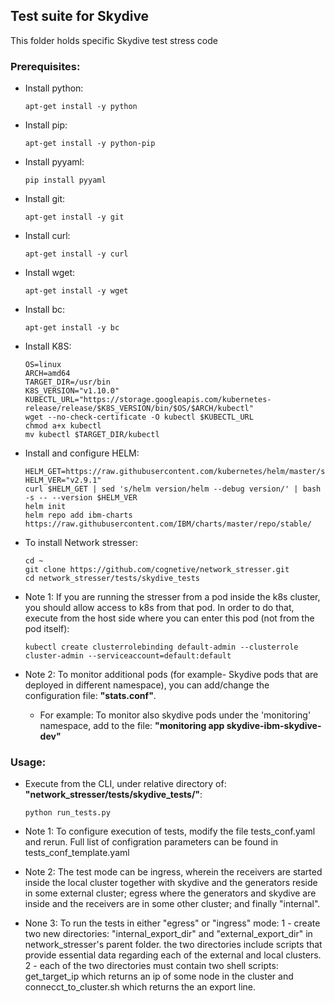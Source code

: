 ## Test suite for Skydive

This folder holds specific Skydive test stress code 

### Prerequisites:
- Install python:
    ````
    apt-get install -y python
    ````
- Install pip:
    ````
    apt-get install -y python-pip
    ````
- Install pyyaml:
    ````
    pip install pyyaml
    ````
- Install git:
    ````
    apt-get install -y git
    ````
- Install curl:
    ````
    apt-get install -y curl
    ````
- Install wget:
    ````
    apt-get install -y wget
    ````
- Install bc:
    ````
    apt-get install -y bc
    ````
- Install K8S:
    ````
    OS=linux
    ARCH=amd64
    TARGET_DIR=/usr/bin
    K8S_VERSION="v1.10.0"
    KUBECTL_URL="https://storage.googleapis.com/kubernetes-release/release/$K8S_VERSION/bin/$OS/$ARCH/kubectl"
    wget --no-check-certificate -O kubectl $KUBECTL_URL
    chmod a+x kubectl
    mv kubectl $TARGET_DIR/kubectl
    ````
- Install and configure HELM:
    ````
    HELM_GET=https://raw.githubusercontent.com/kubernetes/helm/master/scripts/get
    HELM_VER="v2.9.1"
    curl $HELM_GET | sed 's/helm version/helm --debug version/' | bash -s -- --version $HELM_VER
    helm init
    helm repo add ibm-charts https://raw.githubusercontent.com/IBM/charts/master/repo/stable/
    ````
    
- To install Network stresser:
    ````
    cd ~
    git clone https://github.com/cognetive/network_stresser.git
    cd network_stresser/tests/skydive_tests
    ````

- Note 1: 
If you are running the stresser from a pod inside the k8s cluster, you should allow access to k8s from that pod.
In order to do that, execute from the host side where you can enter this pod (not from the pod itself):
    ````
    kubectl create clusterrolebinding default-admin --clusterrole cluster-admin --serviceaccount=default:default
    ````

- Note 2: 
To monitor additional pods (for example- Skydive pods that are deployed in different namespace), you can add/change the configuration file: **"stats.conf"**. 
  - For example:
  To monitor also skydive pods under the 'monitoring' namespace, add to the file:
  **"monitoring app skydive-ibm-skydive-dev"**

### Usage:
- Execute from the CLI, under relative directory of: **"network_stresser/tests/skydive_tests/"**:
    ````
    python run_tests.py
    ````

- Note 1: 
To configure execution of tests, modify the file tests_conf.yaml and rerun. Full list of configration parameters can be found in  tests_conf_template.yaml

- Note 2:
The test mode can be ingress, wherein the receivers are started inside the local cluster together with skydive and the generators reside in some external cluster; egress where the generators and skydive are inside and the receivers are in some other cluster; and finally "internal".

- None 3:
To run the tests in either "egress" or "ingress" mode:
    1 - create two new directories: "internal_export_dir" and "external_export_dir" in network_stresser's parent folder.  the two directories include scripts that provide essential data regarding each of the external and local clusters.
    2 - each of the two directories must contain two shell scripts: get_target_ip which returns an ip of some node in the cluster and connecct_to_cluster.sh which returns the an export line.
 
